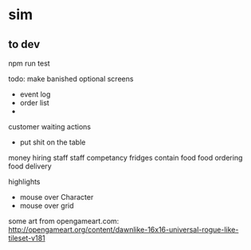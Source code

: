 # sim

## to dev

npm run test


todo:
make banished optional screens
 - event log
 - order list
 -
customer waiting actions
 - put shit on the table

 money
 hiring staff
staff competancy
fridges contain food
food ordering
food delivery

highlights
 - mouse over Character
 - mouse over grid



some art from opengameart.com:
http://opengameart.org/content/dawnlike-16x16-universal-rogue-like-tileset-v181
